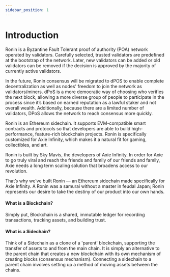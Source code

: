 ```yaml
---
sidebar_position: 1
---
```


# Introduction

Ronin is a Byzantine Fault Tolerant proof of authority (POA) network operated by validators. Carefully selected, trusted validators are predefined at the bootstrap of the network. Later, new validators can be added or old validators can be removed if the decision is approved by the majority of currently active validators.&#x20;

In the future, Ronin consensus will be migrated to dPOS to enable complete decentralization as well as nodes' freedom to join the network as validators/miners. dPoS is a more democratic way of choosing who verifies the next block, allowing a more diverse group of people to participate in the process since it’s based on earned reputation as a lawful staker and not overall wealth. Additionally, because there are a limited number of validators, DPoS allows the network to reach consensus more quickly.

Ronin is an Ethereum sidechain. It supports EVM-compatible smart contracts and protocols so that developers are able to build high-performance, feature-rich blockchain projects. Ronin is specifically customized for Axie Infinity, which makes it a natural fit for gaming, collectibles, and art.

Ronin is built by Sky Mavis, the developers of Axie Infinity.  In order for Axie to go truly viral and reach the friends and family of our friends and family, Axie needs a long term scaling solution that broadens access to our revolution.

That’s why we’ve built Ronin — an Ethereum sidechain made specifically for Axie Infinity. A Ronin was a samurai without a master in feudal Japan; Ronin represents our desire to take the destiny of our product into our own hands.

#### What is a Blockchain?

Simply put, Blockchain is a shared, immutable ledger for recording transactions, tracking assets, and building trust.&#x20;

#### What is a Sidechain? <a href="#what-is-a-sidechain" id="what-is-a-sidechain"></a>

Think of a Sidechain as a clone of a 'parent' blockchain, supporting the transfer of assets to and from the main chain. It is simply an alternative to the parent chain that creates a new blockchain with its own mechanism of creating blocks (consensus mechanism). Connecting a sidechain to a parent chain involves setting up a method of moving assets between the chains.
